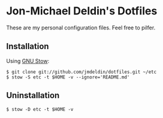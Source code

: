 Jon-Michael Deldin's Dotfiles
=============================

These are my personal configuration files. Feel free to pilfer.

Installation
------------

Using [GNU Stow](http://www.gnu.org/software/stow/):

    $ git clone git://github.com/jmdeldin/dotfiles.git ~/etc
    $ stow -S etc -t $HOME -v --ignore='README.md'

Uninstallation
--------------

    $ stow -D etc -t $HOME -v
